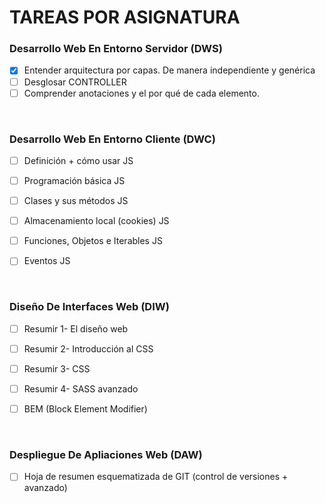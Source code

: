 # TAREAS POR ASIGNATURA

### Desarrollo Web En Entorno Servidor __(DWS)__
- [X] Entender arquitectura por capas. De manera independiente y genérica
- [ ] Desglosar CONTROLLER
- [ ] Comprender anotaciones y el por qué de cada elemento.

<br>

### Desarrollo Web En Entorno Cliente __(DWC)__
- [ ] Definición + cómo usar JS
- [ ] Programación básica JS
- [ ] Clases y sus métodos JS
- [ ] Almacenamiento local (cookies) JS
- [ ] Funciones, Objetos e Iterables JS
- [ ] Eventos JS
    

<br>

### Diseño De Interfaces Web __(DIW)__
- [ ] Resumir 1- El diseño web
- [ ] Resumir 2- Introducción al CSS
- [ ] Resumir 3- CSS
- [ ] Resumir 4- SASS avanzado
- [ ] BEM (Block Element Modifier)


<br>

### Despliegue De Apliaciones Web __(DAW)__
- [ ] Hoja de resumen esquematizada de GIT (control de versiones + avanzado)
